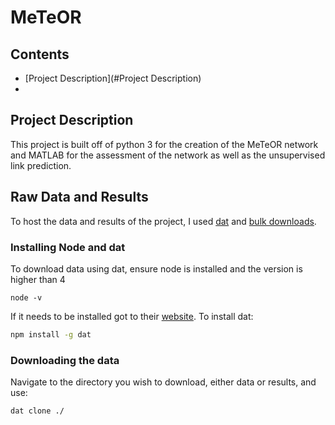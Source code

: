 # MeTeOR
## Contents

 - [Project Description](#Project Description)
 - 

## Project Description

This project is built off of python 3 for the creation of the MeTeOR network and MATLAB for the assessment of the network as well as the unsupervised link prediction.


## Raw Data and Results
To host the data and results of the project, I used [dat](https://datproject.org/) and [bulk downloads](http://meteor.lichtargelab.org/download).
### Installing Node and dat
To download data using dat, ensure node is installed and the version is higher than 4
```
node -v
```
If it needs to be installed got to their [website](https://nodejs.org/en/download/).
To install dat:
```bash
npm install -g dat
```
### Downloading the data
Navigate to the directory you wish to download, either data or results, and use:
```bash
dat clone ./
```
<!--stackedit_data:
eyJoaXN0b3J5IjpbLTYxODI5MzM2MSwxMjMxODgzODY3LC0xOT
M2NDAwMjAxLC0xMTM1NjA0OTNdfQ==
-->